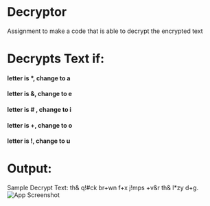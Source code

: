 # Decryptor

Assignment to make a code that is able to decrypt the encrypted text

# Decrypts Text if:
 #### letter is *, change to a
 #### letter is &, change to e
 #### letter is # , change to i
 #### letter is +, change to o
 #### letter is !, change to u

# Output:
 Sample Decrypt Text: th& q!#ck br+wn f+x j!mps +v&r th& l*zy d+g.
![App Screenshot](https://imgur.com/EXgOiwD.png)

